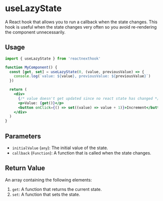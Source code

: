 # useLazyState

A React hook that allows you to run a callback when the state changes. This hook is useful when the state changes very often so you avoid re-rendering the component unnecessarily.

## Usage

```jsx
import { useLazyState } from 'reactnexthook'

function MyComponent() {
  const [get, set] = useLazyState(0, (value, previousValue) => {
    console.log(`value: ${value}, previousValue: ${previousValue}`)
  })

  return (
    <div>
      {/* value doesn't get updated since no react state has changed */}
      <p>Value: {get()}</p>
      <button onClick={() => set((value) => value + 1)}>Increment</button>
    </div>
  )
}
```

## Parameters

- `initialValue` (`any`): The initial value of the state.
- `callback` (`Function`): A function that is called when the state changes.

## Return Value

An array containing the following elements:

1. `get`: A function that returns the current state.
2. `set`: A function that sets the state.
